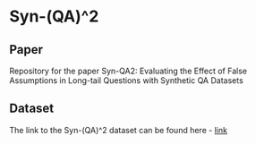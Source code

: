# Syn-(QA)^2 


## Paper
Repository for the paper Syn-QA2: Evaluating the Effect of False Assumptions in Long-tail Questions with Synthetic QA Datasets
## Dataset
The link to the Syn-(QA)^2 dataset can be found here - [link](https://drive.google.com/file/d/1_7c8kyZTsBlUcV3e9dwmWEXZBq_Bmh38/view?usp=sharing)

